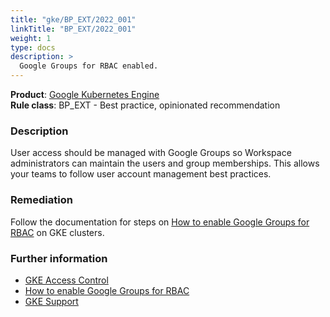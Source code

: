 ```yaml
---
title: "gke/BP_EXT/2022_001"
linkTitle: "BP_EXT/2022_001"
weight: 1
type: docs
description: >
  Google Groups for RBAC enabled.
---
```


**Product**: [Google Kubernetes Engine](https://cloud.google.com/kubernetes-engine)\
**Rule class**: BP_EXT - Best practice, opinionated recommendation

### Description

User access should be managed with Google Groups so Workspace administrators can maintain the users and group memberships. This allows your teams to follow user account management best practices.

### Remediation

Follow the documentation for steps on [How to enable Google Groups for RBAC](https://cloud.google.com/kubernetes-engine/docs/how-to/google-groups-rbac#enable) on GKE clusters.

### Further information

- [GKE Access Control](https://cloud.google.com/kubernetes-engine/docs/concepts/access-control)
- [How to enable Google Groups for RBAC](https://cloud.google.com/kubernetes-engine/docs/how-to/role-based-access-control#google-groups-for-gke)
- [GKE Support](https://cloud.google.com/kubernetes-engine/docs/getting-support)
